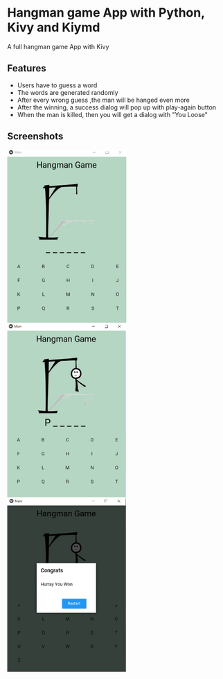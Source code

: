 # Hangman game App with Python, Kivy and Kiymd

A full hangman game App with Kivy

## Features

* Users have to guess a word
* The words are generated randomly
* After every wrong guess ,the man will be hanged even more
* After the winning, a success dialog will pop up with play-again button
* When the man is killed, then you will get a dialog with "You Loose"


## Screenshots
<img src="screenshots/image1.png" height=400em> <img src="screenshots/image2.png" height=400em>
<img src="screenshots/image3.png" height=400em>
